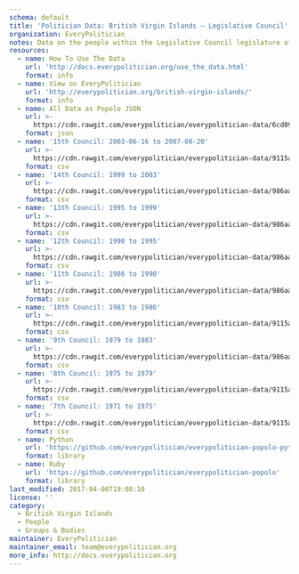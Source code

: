 ```yaml
---
schema: default
title: 'Politician Data: British Virgin Islands — Legislative Council'
organization: EveryPolitician
notes: Data on the people within the Legislative Council legislature of British Virgin Islands.
resources:
  - name: How To Use The Data
    url: 'http://docs.everypolitician.org/use_the_data.html'
    format: info
  - name: View on EveryPolitician
    url: 'http://everypolitician.org/british-virgin-islands/'
    format: info
  - name: All Data as Popolo JSON
    url: >-
      https://cdn.rawgit.com/everypolitician/everypolitician-data/6cd0972adca3103d8abe090130b85a5e77b69077/data/British_Virgin_Islands/Council/ep-popolo-v1.0.json
    format: json
  - name: '15th Council: 2003-06-16 to 2007-08-20'
    url: >-
      https://cdn.rawgit.com/everypolitician/everypolitician-data/9115aee2958394b19a3e4a365eee1e5300e74c31/data/British_Virgin_Islands/Council/term-2003.csv
    format: csv
  - name: '14th Council: 1999 to 2003'
    url: >-
      https://cdn.rawgit.com/everypolitician/everypolitician-data/986aa5b17bab6bbd5a88ab4118b04cf937f18467/data/British_Virgin_Islands/Council/term-1999.csv
    format: csv
  - name: '13th Council: 1995 to 1999'
    url: >-
      https://cdn.rawgit.com/everypolitician/everypolitician-data/986aa5b17bab6bbd5a88ab4118b04cf937f18467/data/British_Virgin_Islands/Council/term-1995.csv
    format: csv
  - name: '12th Council: 1990 to 1995'
    url: >-
      https://cdn.rawgit.com/everypolitician/everypolitician-data/986aa5b17bab6bbd5a88ab4118b04cf937f18467/data/British_Virgin_Islands/Council/term-1990.csv
    format: csv
  - name: '11th Council: 1986 to 1990'
    url: >-
      https://cdn.rawgit.com/everypolitician/everypolitician-data/986aa5b17bab6bbd5a88ab4118b04cf937f18467/data/British_Virgin_Islands/Council/term-1986.csv
    format: csv
  - name: '10th Council: 1983 to 1986'
    url: >-
      https://cdn.rawgit.com/everypolitician/everypolitician-data/9115aee2958394b19a3e4a365eee1e5300e74c31/data/British_Virgin_Islands/Council/term-1983.csv
    format: csv
  - name: '9th Council: 1979 to 1983'
    url: >-
      https://cdn.rawgit.com/everypolitician/everypolitician-data/986aa5b17bab6bbd5a88ab4118b04cf937f18467/data/British_Virgin_Islands/Council/term-1979.csv
    format: csv
  - name: '8th Council: 1975 to 1979'
    url: >-
      https://cdn.rawgit.com/everypolitician/everypolitician-data/9115aee2958394b19a3e4a365eee1e5300e74c31/data/British_Virgin_Islands/Council/term-1975.csv
    format: csv
  - name: '7th Council: 1971 to 1975'
    url: >-
      https://cdn.rawgit.com/everypolitician/everypolitician-data/9115aee2958394b19a3e4a365eee1e5300e74c31/data/British_Virgin_Islands/Council/term-1971.csv
    format: csv
  - name: Python
    url: 'https://github.com/everypolitician/everypolitician-popolo-python'
    format: library
  - name: Ruby
    url: 'https://github.com/everypolitician/everypolitician-popolo'
    format: library
last_modified: 2017-04-08T19:08:10
license: ''
category:
  - British Virgin Islands
  - People
  - Groups & Bodies
maintainer: EveryPolitician
maintainer_email: team@everypolitician.org
more_info: http://docs.everypolitician.org
---
```

